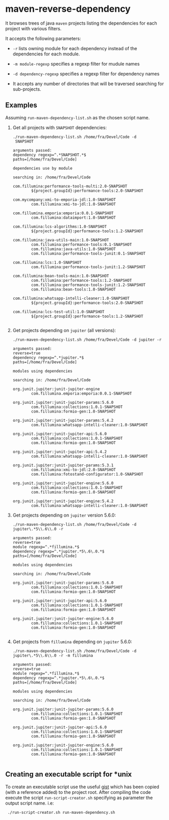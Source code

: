 # maven-reverse-dependency

It browses trees of java `maven` projects listing the dependencies for each project with various filters.

It accepts the following parameters:

- `-r` lists owning module for each dependency instead of the dependencies for each module.

- `-m module-regexp` specifies a regexp filter for mudule names

- `-d dependency-regexp` specifies a regexp filter for dependency names

- It accepts any number of directories that will be traversed searching for sub-projects.

## Examples

Assuming `run-maven-dependency-list.sh` as the chosen script name.

1. Get all projects with `SNAPSHOT` dependencies:

	```
	./run-maven-dependency-list.sh /home/fra/Devel/Code -d
	 SNAPSHOT 
	```
	
	```
	arguments passed:
	dependency regexp=^.*SNAPSHOT.*$
	paths=[/home/fra/Devel/Code]
	
	dependencies use by module
	
	searching in: /home/fra/Devel/Code
	
	com.fillumina:performance-tools-multi:2.0-SNAPSHOT
	        ${project.groupId}:performance-tools:2.0-SNAPSHOT
	
	com.mycompany:xmi-to-emporia-jdl:1.0-SNAPSHOT
	        com.fillumina:xmi-to-jdl:1.0-SNAPSHOT
	
	com.fillumina.emporia:emporia:0.0.1-SNAPSHOT
	        com.fillumina:dataimport:1.0-SNAPSHOT
	
	com.fillumina:lcs-algorithms:1.0-SNAPSHOT
	        ${project.groupId}:performance-tools:1.2-SNAPSHOT
		
	com.fillumina:java-utils-main:1.0-SNAPSHOT
	        com.fillumina:performance-tools:0.1-SNAPSHOT
	        com.fillumina:java-utils:1.0-SNAPSHOT
	        com.fillumina:performance-tools-junit:0.1-SNAPSHOT
	
	com.fillumina:lcs:1.0-SNAPSHOT
	        com.fillumina:performance-tools-junit:1.2-SNAPSHOT
	
	com.fillumina:bean-tools-main:1.0-SNAPSHOT
	        com.fillumina:performance-tools:1.2-SNAPSHOT
	        com.fillumina:performance-tools-junit:1.2-SNAPSHOT
	        com.fillumina:bean-tools:1.0-SNAPSHOT
	
	com.fillumina:whatsapp-intelli-cleaner:1.0-SNAPSHOT
	        ${project.groupId}:performance-tools:2.0-SNAPSHOT
	
	com.fillumina:lcs-test-util:1.0-SNAPSHOT
	        ${project.groupId}:performance-tools:1.2-SNAPSHOT
		
	```
2. Get projects depending on `jupiter` (all versions):
	```	
	./run-maven-dependency-list.sh /home/fra/Devel/Code -d jupiter -r 
	```
	
	```
	arguments passed:
	reverse=true
	dependency regexp=^.*jupiter.*$
	paths=[/home/fra/Devel/Code]
	
	modules using dependencies
	
	searching in: /home/fra/Devel/Code
	
	org.junit.jupiter:junit-jupiter-engine
	        com.fillumina.emporia:emporia:0.0.1-SNAPSHOT
	
	org.junit.jupiter:junit-jupiter-params:5.6.0
	        com.fillumina:collections:1.0.1-SNAPSHOT
	        com.fillumina:formio-gen:1.0-SNAPSHOT
		
	org.junit.jupiter:junit-jupiter-params:5.4.2
	        com.fillumina:whatsapp-intelli-cleaner:1.0-SNAPSHOT
	
	org.junit.jupiter:junit-jupiter-api:5.6.0
	        com.fillumina:collections:1.0.1-SNAPSHOT
	        com.fillumina:formio-gen:1.0-SNAPSHOT
	
	org.junit.jupiter:junit-jupiter-api:5.4.2
	        com.fillumina:whatsapp-intelli-cleaner:1.0-SNAPSHOT
	
	org.junit.jupiter:junit-jupiter-params:5.3.1
	        com.fillumina:xmi-to-jdl:2.0-SNAPSHOT
	        com.fillumina:fotostand-configurator:1.0-SNAPSHOT
	
	org.junit.jupiter:junit-jupiter-engine:5.6.0
	        com.fillumina:collections:1.0.1-SNAPSHOT
	        com.fillumina:formio-gen:1.0-SNAPSHOT
	
	org.junit.jupiter:junit-jupiter-engine:5.4.2
	        com.fillumina:whatsapp-intelli-cleaner:1.0-SNAPSHOT			
	```
3. Get projects depending on `jupiter` version 5.6.0:
	```	
	./run-maven-dependency-list.sh /home/fra/Devel/Code -d jupiter\.*5\\.6\\.0 -r 
	```
	
	```
	arguments passed:
	reverse=true
	module regexp=^.*fillumina.*$
	dependency regexp=^.*jupiter.*5\.6\.0.*$
	paths=[/home/fra/Devel/Code]
	
	modules using dependencies
	
	searching in: /home/fra/Devel/Code
	
	org.junit.jupiter:junit-jupiter-params:5.6.0
	        com.fillumina:collections:1.0.1-SNAPSHOT
	        com.fillumina:formio-gen:1.0-SNAPSHOT
	
	org.junit.jupiter:junit-jupiter-api:5.6.0
	        com.fillumina:collections:1.0.1-SNAPSHOT
	        com.fillumina:formio-gen:1.0-SNAPSHOT
	
	org.junit.jupiter:junit-jupiter-engine:5.6.0
	        com.fillumina:collections:1.0.1-SNAPSHOT
	        com.fillumina:formio-gen:1.0-SNAPSHOT
		
	```

4. Get projects from `fillumina` depending on `jupiter`  5.6.0:
	```
	./run-maven-dependency-list.sh /home/fra/Devel/Code -d jupiter\.*5\\.6\\.0 -r -m fillumina
	```

	```
	arguments passed:
	reverse=true
	module regexp=^.*fillumina.*$
	dependency regexp=^.*jupiter.*5\.6\.0.*$
	paths=[/home/fra/Devel/Code]
	
	modules using dependencies
	
	searching in: /home/fra/Devel/Code
	
	org.junit.jupiter:junit-jupiter-params:5.6.0
	        com.fillumina:collections:1.0.1-SNAPSHOT
	        com.fillumina:formio-gen:1.0-SNAPSHOT
	
	org.junit.jupiter:junit-jupiter-api:5.6.0
	        com.fillumina:collections:1.0.1-SNAPSHOT
	        com.fillumina:formio-gen:1.0-SNAPSHOT
	
	org.junit.jupiter:junit-jupiter-engine:5.6.0
	        com.fillumina:collections:1.0.1-SNAPSHOT
	        com.fillumina:formio-gen:1.0-SNAPSHOT
		
	```
## Creating an executable script for *unix

To create an executable script use the useful [gist](https://gist.github.com/briandealwis/782862/9cc9ef8a78af3bb78a692313f8bfa6fb76ab4663) which has been copied (with a reference added) to the project root. After compiling the code execute the script `run-script-creator.sh` specifying as parameter the output script name.
i.e:
```
 ./run-script-creator.sh run-maven-dependency.sh  
```


